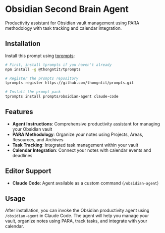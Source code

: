 # Obsidian Second Brain Agent

Productivity assistant for Obsidian vault management using PARA methodology with task tracking and calendar integration.

## Installation

Install this prompt using [tprompts](https://github.com/thongntit/tprompts):

```bash
# First, install tprompts if you haven't already
npm install -g @thongntit/tprompts

# Register the prompts repository
tprompts register https://github.com/thongntit/prompts.git

# Install the prompt pack
tprompts install prompts/obsidian-agent claude-code
```

## Features

- **Agent Instructions**: Comprehensive productivity assistant for managing your Obsidian vault
- **PARA Methodology**: Organize your notes using Projects, Areas, Resources, and Archives
- **Task Tracking**: Integrated task management within your vault
- **Calendar Integration**: Connect your notes with calendar events and deadlines

## Editor Support

- **Claude Code**: Agent available as a custom command (`/obsidian-agent`)

## Usage

After installation, you can invoke the Obsidian productivity agent using `/obsidian-agent` in Claude Code. The agent will help you manage your vault, organize notes using PARA, track tasks, and integrate with your calendar.
